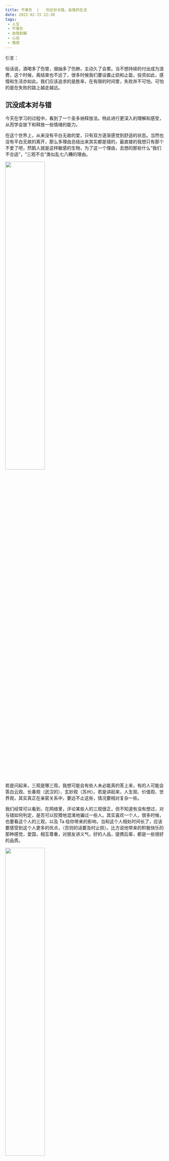 ```yaml
---
title: 不辜负  |   勿论对与错，自我的生活 
date: 2022-02-15 22:30
tags: 
 - 人生
 - 不辜负
 - 自我和解
 - 心态
 - 情感
---
```


引言：

俗话说，酒喝多了伤胃，烟抽多了伤肺，主动久了会累。当不想持续的付出成为浪费，这个时候，离结束也不远了，很多时候我们要设置止损和止盈，投资如此，感情和生活亦如此。我们应该追求的是胜率，在有限的时间里，失败并不可怕，可怕的是在失败的路上越走越远。

## 沉没成本对与错



今天在学习的过程中，看到了一个圣多纳释放法。特此进行更深入的理解和感受，从而学会放下和释放一些情绪的能力。

在这个世界上，从来没有平白无故的爱，只有双方逐渐感觉到舒适的状态。当然也没有平白无故的离开，那么多理由总结出来其实都是错的，最直接的我想只有那个不爱了吧，然鹅人就是这样敏感的生物，为了这一个理由，去想的那些什么“我们不合适”，“三观不合”类似乱七八糟的理由。

<img src="https://dubuqingfeng.oss-cn-hongkong.aliyuncs.com/blog/life/202202-bugufu-wulunduihecuo-ziwodeshenghuo/00.jfif" width="50%">

若是问起来，三观是哪三观，我想可能会有些人未必能真的答上来，有的人可能会答白云观、长春观（武汉的）、玄妙观（苏州）。若是讲起来，人生观、价值观、世界观，其实真正在亲密关系中，要远不止这些，情况要相对复杂一些。

我们经常可以看到，在网络里，评论某些人的三观很正，但不知道有没有想过，对与错如何判定，是否可以狡猾地混淆地骗过一些人。其实喜欢一个人，很多时候，也要看这个人的三观，以及 Ta 给你带来的影响，当和这个人相处时间长了，应该要感受到这个人更多的优点，（否则的话要及时止损）。比方说他带来的积极快乐的那种感觉，爱国，相互尊重，对朋友讲义气，好的人品，提携后辈，都是一些很好的品质。

<img src="https://dubuqingfeng.oss-cn-hongkong.aliyuncs.com/blog/life/202202-bugufu-wulunduihecuo-ziwodeshenghuo/01.jfif" width="50%">


世界观对于来说，是一个比较宏观的事情，从少年时期，就开始塑造对世界的看法，对万物的好奇，同时在学习唯心和唯物之后，也在不断更新着世界观。这里世界要包括宇宙、自然界、社会、国家等等，包括反对迷信运动，反对种族歧视等。

人生观相对来说，就跟自己息息相关了，从家庭的环境、学校的教育、自己思想的独立，不断地刷新自己的对人生的认知，来让自己想明白，自己想成为怎样的人，（其实现在认为一切想成为有钱的人都是不成熟的），那些有钱的人，当初的想法也绝不是成为有钱的人，而是实现自己的理想，做自己喜欢的事情，恰逢一些机遇，加之自身的努力。（没有人可以不靠努力可以被砸到馅饼，只会有陷阱）。尤其是公众人物，更应该宣扬正确的人生观，督促着更多人。

价值观，在我的理解中，更偏向个人的意识形态，总结起来，认为什么是最有价值的，同样这个答案也随着人的成熟而不断地变化。小时候，父母是我们的依靠，成长时，朋友是我们的信任，恋爱时，恋人是我们的依赖，成家时，家人是我们的港湾，到最后，我想总结来，应该是珍惜眼前人。不要错过一些不该错过的事情，这样会永远好运。

<img src="https://dubuqingfeng.oss-cn-hongkong.aliyuncs.com/blog/life/202202-bugufu-wulunduihecuo-ziwodeshenghuo/02.jfif" width="50%">


其实这节应该是要说沉没成本的，不管是在经济学当中，还是在感情里，都是一个很重要的概念。

这是成本吗，其实也不算的，就好比等车一样，也许下一趟公交车会很久，也许为了节省时间可以立马打开滴滴软件打个车，但是又想已经等了十分钟了，说不定很快就到了，又继续等下去，持续增加这个等待的时间和精力成本。后来随着等公交车的次数不断增加，渐渐也想明白了，如果要节省时间，一开始就不会选择去等公交车，如果临时赶时间，就应该立即止损，设置止损点，来看哪种方式更快一点。

<img src="https://dubuqingfeng.oss-cn-hongkong.aliyuncs.com/blog/life/202202-bugufu-wulunduihecuo-ziwodeshenghuo/03.jfif" width="50%">


同赌博是一样的，这也是综合了人性，有的时候，越付出越不甘心，想着继续付出，等待回本的那个时机，其实可能都没有想过，主动权早已经不在自己手中了。我们要成为各自理想中的那个人，而不是单方面的维护那一段关系，而当成熟了以后，也不会再一味地只靠感情做事，更多地理性去思考究竟这样合适不合适。

## 松软的生活

生活应该是精彩的。私以为，生活是要不断尝试的。

<img src="https://dubuqingfeng.oss-cn-hongkong.aliyuncs.com/blog/life/202202-bugufu-wulunduihecuo-ziwodeshenghuo/04.jfif" width="50%">


今天邓安庆发表的文章，也是今天颇有感触的一篇，不仅是回想起自身，而且也是勾起了回忆。家庭里也是那种很反对铺张浪费，就是一边说着家里不能露穷，一边反对着除了必要的维持的花销。小的时候很难释怀，也许只有在过年的时候，才能被迫式地买到自己不喜欢的新衣服和鞋子，然后也就越来越压抑着自己对于事物的喜欢，除了一些爱好，其他的自然就没有那股心劲。

慢慢地，随着时间不断地流逝，毕业了，开始打拼了，真正才会理解当初他们的心态吧，从困难时期过来的人，经历过吃不上、不好的生存环境，才更懂得珍惜，每一次的变动，都需要很多的积蓄，而且也早已经没有攀比之心。

<img src="https://dubuqingfeng.oss-cn-hongkong.aliyuncs.com/blog/life/202202-bugufu-wulunduihecuo-ziwodeshenghuo/05.jfif" width="50%">


那一代的人，没有真正享受过经济带来的福利，就算现在生活无忧，那种节俭的观念也早已根深蒂固，或者是对于他们来说，身体健康，吃饱穿暖，儿女幸福，这便是最大的享受了。

后来，他们的这种观念，影响了我很久很久，甚至于现在依然还有点点影子，有时候可以给别人花很多钱，但为自己，一开始就会觉得够用就行，就觉得贵的东西没必要，没有对应的价值，当然很多事情是自己想开的，到目前来说，至少过了那个贫困的时期，不会每天吃挂面，加个油菜加个鸡蛋都是奢侈，（但当时加点酱油醋，也是吃的津津有味）。要对自己好一点。

我不知道现在还有没有他们以前买过的各种盗版衣服了，但是其实按现在回想来，那也是一种心意，而他们在那个时候也并没有接触过什么窗外的风景。（一方面确实县城消息闭塞）

就和原文所说的那样，把生活过得松软一些，精致一些，对自己好一点，那不是一种安全感，那也许是一种有价值的地方。

## 走出伤痛，重建自我

最近也是出现了很多榜样，比如谷爱凌、羽生结弦等等，很多时候，不仅是因为他们所取得的成绩，更是对于自己喜欢的事情上的专注，而这样的人也是更容易成功的。

不管怎样的情况都全力以赴，走出身体和心灵上的伤痛，重建更加强大的自我。这也是共同的特点之一吧。

<img src="https://dubuqingfeng.oss-cn-hongkong.aliyuncs.com/blog/life/202202-bugufu-wulunduihecuo-ziwodeshenghuo/06.jfif" width="50%">

唯一的敌人是自己，唯一了解自己的也是自己。

所以很多时候，没必要和别人所比较，就算别人是清华也好，北大飞鸟也罢，都是无关紧要的，最重要的是自己的成长，在有限的时间里，做令自己满意的事情，不会持续性 emo，莫有遗憾。


总会有起起落落，身心伤痛的时候，但相信都只会是暂时的，别到最后，一切成空，回首往日只剩下心酸落寞。

所以不应该过于沉迷于过去，辉煌也好，心酸也罢，都不重要了。重要的只有现在，创造属于明天的辉煌史。

<img src="https://dubuqingfeng.oss-cn-hongkong.aliyuncs.com/blog/life/202202-bugufu-wulunduihecuo-ziwodeshenghuo/07.jfif" width="50%">


缘分自有定数。

tips：这次好像离圣多纳释放法越来越远，下次的话，再继续，可以加上亲密关系和非暴力沟通的一些所感。

<img src="https://dubuqingfeng.oss-cn-hongkong.aliyuncs.com/blog/life/202202-bugufu-wulunduihecuo-ziwodeshenghuo/08.jfif" width="50%">

